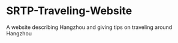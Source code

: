 # SRTP-Traveling-Website
A website describing Hangzhou and giving tips on traveling around Hangzhou
